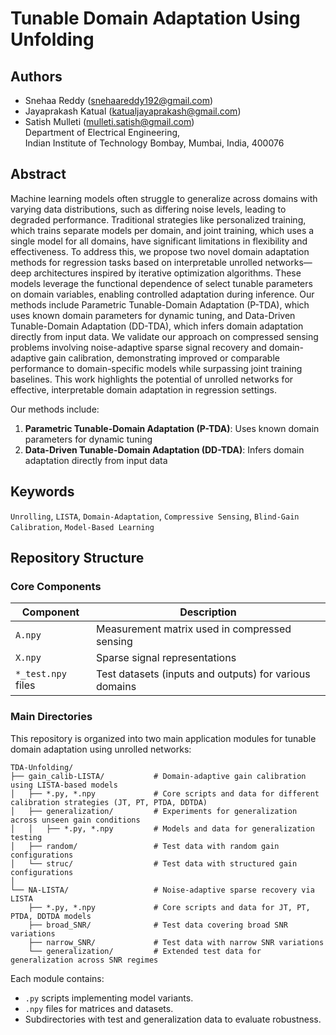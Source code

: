 # Tunable Domain Adaptation Using Unfolding

## Authors
- Snehaa Reddy ([snehaareddy192@gmail.com](mailto:snehaareddy192@gmail.com))
- Jayaprakash Katual ([katualjayaprakash@gmail.com](mailto:katualjayaprakash@gmail.com))
- Satish Mulleti ([mulleti.satish@gmail.com](mailto:mulleti.satish@gmail.com))  
Department of Electrical Engineering,  
Indian Institute of Technology Bombay, Mumbai, India, 400076

## Abstract
Machine learning models often struggle to generalize across domains with varying data distributions, such as differing noise levels, leading to degraded performance. Traditional strategies like personalized training, which trains separate models per domain, and joint training, which uses a single model for all domains, have significant limitations in flexibility and effectiveness. To address this, we propose two novel domain adaptation methods for regression tasks based on interpretable unrolled networks—deep architectures inspired by iterative optimization algorithms. These models leverage the functional dependence of select tunable parameters on domain variables, enabling controlled adaptation during inference. Our methods include Parametric Tunable-Domain Adaptation (P-TDA), which uses known domain parameters for dynamic tuning, and Data-Driven Tunable-Domain Adaptation (DD-TDA), which infers domain adaptation directly from input data. We validate our approach on compressed sensing problems involving noise-adaptive sparse signal recovery and domain-adaptive gain calibration, demonstrating improved or comparable performance to domain-specific models while surpassing joint training baselines. This work highlights the potential of unrolled networks for effective, interpretable domain adaptation in regression settings.


Our methods include:
1. **Parametric Tunable-Domain Adaptation (P-TDA)**: Uses known domain parameters for dynamic tuning
2. **Data-Driven Tunable-Domain Adaptation (DD-TDA)**: Infers domain adaptation directly from input data


## Keywords
`Unrolling`, `LISTA`, `Domain-Adaptation`, `Compressive Sensing`, `Blind-Gain Calibration`, `Model-Based Learning`

## Repository Structure
### Core Components
| Component             | Description                                                                 |
|-----------------------|-----------------------------------------------------------------------------|
| `A.npy`               | Measurement matrix used in compressed sensing                               |
| `X.npy`               | Sparse signal representations                                               |
| `*_test.npy` files    | Test datasets (inputs and outputs) for various domains                      |

### Main Directories
This repository is organized into two main application modules for tunable domain adaptation using unrolled networks:
```text
TDA-Unfolding/
├── gain_calib-LISTA/           # Domain-adaptive gain calibration using LISTA-based models
│   ├── *.py, *.npy             # Core scripts and data for different calibration strategies (JT, PT, PTDA, DDTDA)
│   ├── generalization/         # Experiments for generalization across unseen gain conditions
│   │   ├── *.py, *.npy         # Models and data for generalization testing
│   ├── random/                 # Test data with random gain configurations
│   └── struc/                  # Test data with structured gain configurations
│
└── NA-LISTA/                   # Noise-adaptive sparse recovery via LISTA
    ├── *.py, *.npy             # Core scripts and data for JT, PT, PTDA, DDTDA models
    ├── broad_SNR/              # Test data covering broad SNR variations
    ├── narrow_SNR/             # Test data with narrow SNR variations
    └── generalization/         # Extended test data for generalization across SNR regimes
```
Each module contains:
- `.py` scripts implementing model variants.
- `.npy` files for matrices and datasets.
- Subdirectories with test and generalization data to evaluate robustness.
